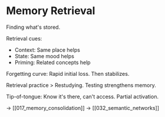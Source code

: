 # Memory Retrieval

Finding what's stored.

Retrieval cues:
- Context: Same place helps
- State: Same mood helps
- Priming: Related concepts help

Forgetting curve:
Rapid initial loss.
Then stabilizes.

Retrieval practice > Restudying.
Testing strengthens memory.

Tip-of-tongue:
Know it's there, can't access.
Partial activation.

→ [[017_memory_consolidation]]
→ [[032_semantic_networks]]